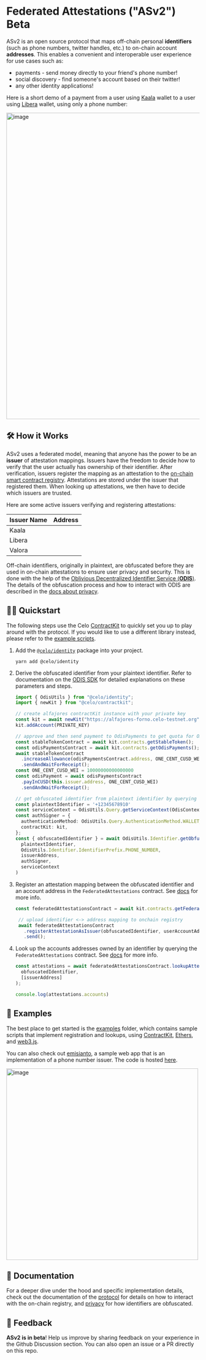 
# Federated Attestations ("ASv2") Beta

ASv2 is an open source protocol that maps off-chain personal **identifiers** (such as phone numbers, twitter handles, etc.) to on-chain account **addresses**. This enables a convenient and interoperable user experience for use cases such as:

* payments - send money directly to your friend's phone number!
* social discovery - find someone's account based on their twitter!
* any other identity applications!

Here is a short demo of a payment from a user using [Kaala](https://kaala.app/) wallet to a user using [Libera](https://medium.com/impactmarket/ready-to-unlock-your-potential-meet-libera-your-new-crypto-wallet-d1053f917b95) wallet, using only a phone number:

[<img width="800" alt="image" src="https://user-images.githubusercontent.com/46296830/207285114-6ef73be4-10f2-4afc-a066-811e1f3e1042.png">](https://www.loom.com/share/8afddd73ba324ec18aeb63fc96d568f9)

## 🛠 How it Works

ASv2 uses a federated model, meaning that anyone has the power to be an **issuer** of attestation mappings. Issuers have the freedom to decide how to verify that the user actually has ownership of their identifier. After verification, issuers register the mapping as an attestation to the [on-chain smart contract registry](https://github.com/celo-org/celo-monorepo/blob/master/packages/protocol/contracts/identity/FederatedAttestations.sol). Attestations are stored under the issuer that registered them. When looking up attestations, we then have to decide which issuers are trusted.

Here are some active issuers verifying and registering attestations:

| Issuer Name | Address|
|-----|-----|
|Kaala| 
|Libera|
|Valora

Off-chain identifiers, originally in plaintext, are obfuscated before they are used in on-chain attestations to ensure user privacy and security. This is done with the help of the [Oblivious Decentralized Identifier Service (**ODIS**)](https://docs.celo.org/protocol/identity/odis). The details of the obfuscation process and how to interact with ODIS are described in the [docs about privacy](privacy.md).

## 🧑‍💻 Quickstart

The following steps use the Celo [ContractKit](https://docs.celo.org/developer/contractkit) to quickly set you up to play around with the protocol. If you would like to use a different library instead, please refer to the [example scripts](examples/).

1. Add the [`@celo/identity`](https://www.npmjs.com/package/@celo/identity) package into your project.

    ```console
    yarn add @celo/identity
    ```

2. Derive the obfuscated identifier from your plaintext identifier. Refer to documentation on the [ODIS SDK](privacy.md#using-the-sdk) for detailed explanations on these parameters and steps.

    ```typescript
    import { OdisUtils } from "@celo/identity";
    import { newKit } from "@celo/contractkit";

    // create alfajores contractKit instance with your private key
    const kit = await newKit("https://alfajores-forno.celo-testnet.org");
    kit.addAccount(PRIVATE_KEY)

    // approve and then send payment to OdisPayments to get quota for ODIS
    const stableTokenContract = await kit.contracts.getStableToken();
    const odisPaymentsContract = await kit.contracts.getOdisPayments();
    await stableTokenContract
      .increaseAllowance(odisPaymentsContract.address, ONE_CENT_CUSD_WEI)
      .sendAndWaitForReceipt();
    const ONE_CENT_CUSD_WEI = 10000000000000000
    const odisPayment = await odisPaymentsContract
      .payInCUSD(this.issuer.address, ONE_CENT_CUSD_WEI)
      .sendAndWaitForReceipt();
    
    // get obfuscated identifier from plaintext identifier by querying ODIS
    const plaintextIdentifier = '+12345678910'
    const serviceContext = OdisUtils.Query.getServiceContext(OdisContextName.ALFAJORES);
    const authSigner = {
      authenticationMethod: OdisUtils.Query.AuthenticationMethod.WALLET_KEY,
      contractKit: kit,
    };
    const { obfuscatedIdentifier } = await OdisUtils.Identifier.getObfuscatedIdentifier(
      plaintextIdentifier,
      OdisUtils.Identifier.IdentifierPrefix.PHONE_NUMBER,
      issuerAddress,
      authSigner,
      serviceContext
    )
    ```

3. Register an attestation mapping between the obfuscated identifier and an account address in the `FederatedAttestations` contract. See [docs](protocol.md#registration) for more info.

   ```typescript
   const federatedAttestationsContract = await kit.contracts.getFederatedAttestations();

    // upload identifier <-> address mapping to onchain registry
    await federatedAttestationsContract
      .registerAttestationAsIssuer(obfuscatedIdentifier, userAccountAddress, attestationVerifiedTime)
      .send();
   ```

4. Look up the accounts addresses owned by an identifier by querying the `FederatedAttestations` contract. See [docs](protocol.md#lookups) for more info.

    ```ts
    const attestations = await federatedAttestationsContract.lookupAttestations(
      obfuscatedIdentifier,
      [issuerAddress]
    );

    console.log(attestations.accounts)
    ```

## 🚀 Examples

The best place to get started is the [examples](examples) folder, which contains sample scripts that implement registration and lookups, using [ContractKit](https://docs.celo.org/developer/contractkit), [Ethers](https://ethers.org/), and [web3.js](https://web3js.readthedocs.io/en/v1.8.1/).

You can also check out [emisianto](https://emisianto.vercel.app/), a sample web app that is an implementation of a phone number issuer. The code is hosted [here](https://github.com/isabellewei/emisianto).

<img width="500" alt="image" src="https://user-images.githubusercontent.com/46296830/205343775-60e429ea-f5e5-42b2-9474-8ca7dfe842cc.png">

## 📄 Documentation

For a deeper dive under the hood and specific implementation details, check out the documentation of the [protocol](protocol.md) for details on how to interact with the on-chain registry,  and [privacy](privacy.md) for how identifiers are obfuscated.

## 📣 Feedback

**ASv2 is in beta**! Help us improve by sharing feedback on your experience in the Github Discussion section. You can also open an issue or a PR directly on this repo.
